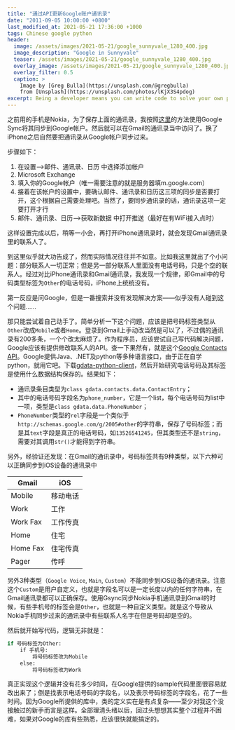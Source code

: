 ```yaml
---
title: "通过API更新Google账户通讯录"
date: "2011-09-05 10:00:00 +0800"
last_modified_at: 2021-05-21 17:36:00 +1000
tags: Chinese google python
header:
  image: /assets/images/2021-05-21/google_sunnyvale_1280_400.jpg
  image_description: "Google in Sunnyvale"
  teaser: /assets/images/2021-05-21/google_sunnyvale_1280_400.jpg
  overlay_image: /assets/images/2021-05-21/google_sunnyvale_1280_400.jpg
  overlay_filter: 0.5
  caption: >
    Image by [Greg Bulla](https://unsplash.com/@gregbulla)
    from [Unsplash](https://unsplash.com/photos/lKjX3S4pdog)
excerpt: Being a developer means you can write code to solve your own problems
---
```


之前用的手机是Nokia，为了保存上面的通讯录，我按照[这里][symbian
article]的方法使用Google
Sync将其同步到Google帐户。然后就可以在Gmail的通讯录当中访问了。换了iPhone之后自然要把通讯录从Google帐户同步过来。

步骤如下：

1. 在设置-->邮件、通讯录、日历 中选择添加帐户
2. Microsoft Exchange
3. 填入你的Google帐户（唯一需要注意的就是服务器填m.google.com）
4. 接着在该帐户的设置中，要确认邮件、通讯录和日历这三项的同步是否要打开，这个根据自己需要处理吧。当然了，要同步通讯录的话，通讯录这项一定要打开才行
5. 邮件、通讯录、日历-->获取新数据 中打开推送（最好在有WiFi接入点时）

这样设置完成以后，稍等一小会，再打开iPhone通讯录时，就会发现Gmail通讯录里的联系人了。

到这里似乎就大功告成了，然而实际情况往往并不如意。比如我这里就出了个小问题：部分联系人一切正常；但是另一部分联系人里面没有电话号码，只是个空的联系人。经过对比iPhone通讯录和Gmail通讯录，我发现一个规律，即Gmail中的号码类型标签为`Other`的电话号码，iPhone上统统没有。

第一反应是问Google，但是一番搜索并没有发现解决方案——似乎没有人碰到这个问题……

那只能尝试着自己动手了。简单分析一下这个问题，应该是把号码标签类型从`Other`改成`Mobile`或者`Home`。登录到Gmail上手动改当然是可以了，不过偶的通讯录有200多条，一个个改太麻烦了。作为程序员，应该尝试自己写代码解决问题，Google应该有提供修改联系人的API。查一下果然有，就是这个[Google
Contacts
API][]。Google提供Java、.NET及python等多种语言接口，由于正在自学python，就用它吧。下载[gdata-python-client][]，然后开始研究电话号码及其标签是使用什么数据结构保存的。结果如下：

* 通讯录条目类型为`class gdata.contacts.data.ContactEntry`；
* 其中的电话号码字段名为`phone_number`，它是一个list，每个电话号码为list中一项，类型是`class gdata.data.PhoneNumber`；
* `PhoneNumber`类型的`rel`字段是一个类似于`http://schemas.google.com/g/2005#other`的字符串，保存了号码标签；而是其`text`字段是真正的电话号码，如`13526541245`，但其类型还不是`string`，需要对其调用`str()`才能得到字符串。

另外，经验证还发现：在Gmail的通讯录中，号码标签共有9种类型，以下六种可以正确同步到iOS设备的通讯录中

| Gmail    | iOS      |
| -------- | -------- |
| Mobile   | 移动电话 |
| Work     | 工作     |
| Work Fax | 工作传真 |
| Home     | 住宅     |
| Home Fax | 住宅传真 |
| Pager    | 传呼     |

另外3种类型（`Google Voice`, `Main`, `Custom`）不能同步到iOS设备的通讯录。注意这个`Custom`是用户自定义，也就是字段名可以是一定长度以内的任何字符串，在Gmail通讯录都可以正确保存。使用Gsync同步Nokia手机通讯录到Gmail的时候，有些手机号的标签会是`Other`，也就是一种自定义类型。就是这个导致从Nokia手机同步过来的通讯录中有些联系人名字在但是号码却是空的。

然后就开始写代码，逻辑无非就是：

```python
if 号码标签为Other:
    if 手机号:
        将号码标签改为Mobile
    else:
        将号码标签改为Work
```

真正实现这个逻辑并没有花多少时间，在Google提供的sample代码里面很容易就改出来了；倒是找表示电话号码的字段名，以及表示号码标签的字段名，花了一些时间。因为Google所提供的库中，类的定义实在是有点复杂——至少对我这个没接触过的新手而言是这样。全部理清头绪以后，回过头想想其实整个过程并不困难，如果对Google的库有些熟悉，应该很快就能搞定的。

[Google Contacts API]: https://developers.google.com/contacts/v3
[gdata-python-client]: https://github.com/google/gdata-python-client
[symbian article]: http://www.allaboutsymbian.com/news/item/8922_Google_Sync_Beta_for_SyncML_S6.php
